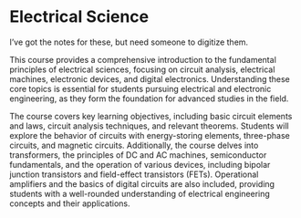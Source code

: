 # Electrical Science

I’ve got the notes for these, but need someone to digitize them.

This course provides a comprehensive introduction to the fundamental principles of electrical sciences, focusing on circuit analysis, electrical machines, electronic devices, and digital electronics. Understanding these core topics is essential for students pursuing electrical and electronic engineering, as they form the foundation for advanced studies in the field.

The course covers key learning objectives, including basic circuit elements and laws, circuit analysis techniques, and relevant theorems. Students will explore the behavior of circuits with energy-storing elements, three-phase circuits, and magnetic circuits. Additionally, the course delves into transformers, the principles of DC and AC machines, semiconductor fundamentals, and the operation of various devices, including bipolar junction transistors and field-effect transistors (FETs). Operational amplifiers and the basics of digital circuits are also included, providing students with a well-rounded understanding of electrical engineering concepts and their applications.

